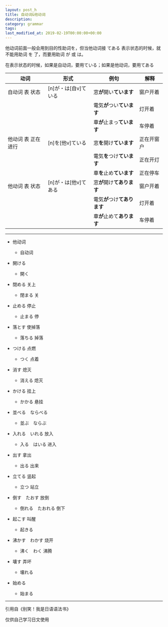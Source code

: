 ```yaml
---
layout: post_h
title: 自动词&他动词
description: 
category: grammar
tags: 
last_modified_at: 2019-02-19T00:00:00+00:00
---
```


他动词前面一般会用到目的性助词を，但当他动词接 てある 表示状态的时候，就不能用助词 を 了，而要用助词 が 或 は。

在表示状态的时候，如果是自动词，要用ている；如果是他动词，要用てある

|动词|形式|例句|解释|
|---|---|---|---|
|自动词 表 状态|[n]が・は[自v]ている|窓**が**開い**ています**|窗户开着|
|||電気**が**つい**ています**|灯开着|
|||車**が**止まっ**ています**|车停着|
|他动词 表 正在进行|[n]を[他v]ている|窓**を**開け**ています**|正在开窗户|
|||電気**を**つけ**ています**|正在开灯|
|||車**を**止め**ています**|正在停车|
|他动词 表 状态|[n]が・は[他v]てある|窓**が**開け**てあります**|窗户开着|
|||電気**が**つけ**てあります**|灯开着|
|||車**が**止めて**あります**|车停着|


<hr>

- 他动词

    - 自动词

- 開ける

    - 開く

- 閉める 关上

    - 閉まる 关

- 止める 停止

    - 止まる 停

- 落とす 使掉落

    - 落ちる 掉落

- つける 点燃

    - つく 点着

- 消す 熄灭

    - 消える 熄灭

- かける 挂上

    - かかる 悬挂

- 並べる　ならべる

    - 並ぶ　ならぶ 

- 入れる　いれる 放入

    - 入る　はいる 进入

- 出す 拿出

    - 出る 出来

- 立てる 竖起

    - 立つ 站立

- 倒す　たおす 放倒

    - 倒れる　たおれる 倒下

- 起こす 叫醒

    - 起きる

- 沸かす　わかす 烧开

    - 沸く　わく 沸腾

- 壊す 弄坏

    - 壊れる

- 始める

    - 始まる


<hr>

引用自《别笑！我是日语语法书》

仅供自己学习日文使用
